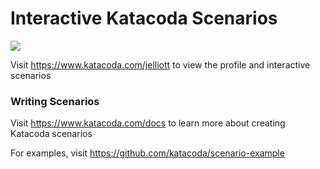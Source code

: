 # Interactive Katacoda Scenarios

[![](http://shields.katacoda.com/katacoda/jelliott/count.svg)](https://www.katacoda.com/jelliott "Get your profile on Katacoda.com")

Visit https://www.katacoda.com/jelliott to view the profile and interactive scenarios

### Writing Scenarios
Visit https://www.katacoda.com/docs to learn more about creating Katacoda scenarios

For examples, visit https://github.com/katacoda/scenario-example
